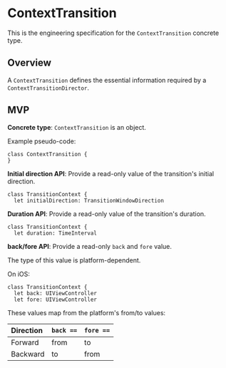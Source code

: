 # ContextTransition

This is the engineering specification for the `ContextTransition` concrete type.

## Overview

A `ContextTransition` defines the essential information required by a `ContextTransitionDirector`.

## MVP

**Concrete type**: `ContextTransition` is an object.

Example pseudo-code:

```
class ContextTransition {
}
```

**Initial direction API**: Provide a read-only value of the transition's initial direction.

```
class TransitionContext {
  let initialDirection: TransitionWindowDirection
```

**Duration API**: Provide a read-only value of the transition's duration.

```
class TransitionContext {
  let duration: TimeInterval
```

**back/fore API**: Provide a read-only `back` and `fore` value.

The type of this value is platform-dependent.

On iOS:

```
class TransitionContext {
  let back: UIViewController
  let fore: UIViewController
```

These values map from the platform's from/to values:

| Direction | `back ==` | `fore ==` |
|:----------|:-----|:---|
| Forward | from | to |
| Backward | to | from |

